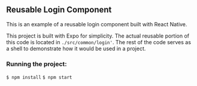 ## Reusable Login Component

This is an example of a reusable login component built with React Native.

This project is built with Expo for simplicity. The actual reusable portion of this code is located in `./src/common/login'`. The rest of the code serves as a shell to demonstrate how it would be used in a project.

### Running the project:

`$ npm install`
`$ npm start`
